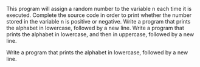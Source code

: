 This program will assign a random number to the variable n each time it is executed. Complete the source code in order to print whether the number stored in the variable n is positive or negative.
Write a program that prints the alphabet in lowercase, followed by a new line.
Write a program that prints the alphabet in lowercase, and then in uppercase, followed by a new line.


Write a program that prints the alphabet in lowercase, followed by a new line.
